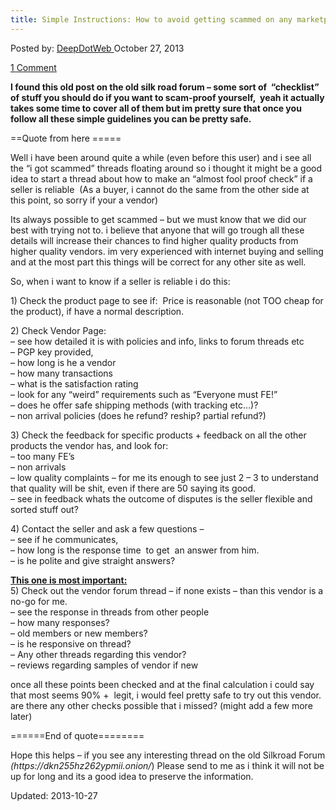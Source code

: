 ```yaml
---
title: Simple Instructions: How to avoid getting scammed on any marketplace?"
---
```

<span>Posted by: <a href="https://www.deepdotweb.com/author/admin/" title="">DeepDotWeb </a></span>
<span>October 27, 2013</span>

<span><a href="https://www.deepdotweb.com/2013/10/27/simple-instructions-how-to-avoid-getting-scammed-on-any-marketplace/#comments">1 Comment</a></span>


<p><strong>I found this old post on the old silk road forum &#8211; some sort of  &#8220;checklist&#8221; of stuff you should do if you want to scam-proof yourself,  yeah it actually takes some time to cover all of them but im pretty sure that once you follow all these simple guidelines you can be pretty safe.</strong></p>
<p>==Quote from here =====</p>
<p>Well i have been around quite a while (even before this user) and i see all the &#8220;i got scammed&#8221; threads floating around so i thought it might be a good idea to start a thread about how to make an &#8220;almost fool proof check&#8221; if a seller is reliable  (As a buyer, i cannot do the same from the other side at this point, so sorry if your a vendor)</p>
<p>Its always possible to get scammed &#8211; but we must know that we did our best with trying not to. i believe that anyone that will go trough all these details will increase their chances to find higher quality products from higher quality vendors. im very experienced with internet buying and selling and at the most part this things will be correct for any other site as well.</p>
<p>So, when i want to know if a seller is reliable i do this:</p>
<p>1) Check the product page to see if:  Price is reasonable (not TOO cheap for the product), if have a normal description.</p>
<p>2) Check Vendor Page:<br />
    &#8211; see how detailed it is with policies and info, links to forum threads etc<br />
    &#8211; PGP key provided,<br />
    &#8211; how long is he a vendor<br />
    &#8211; how many transactions<br />
    &#8211; what is the satisfaction rating<br />
    &#8211; look for any &#8220;weird&#8221; requirements such as &#8220;Everyone must FE!&#8221;<br />
    &#8211; does he offer safe shipping methods (with tracking etc&#8230;)?<br />
    &#8211; non arrival policies (does he refund? reship? partial refund?)</p>
<p>3) Check the feedback for specific products + feedback on all the other products the vendor has, and look for:<br />
    &#8211; too many FE&#8217;s<br />
    &#8211; non arrivals<br />
    &#8211; low quality complaints &#8211; for me its enough to see just 2 &#8211; 3 to understand that quality will be shit, even if there are 50 saying its good.<br />
    &#8211; see in feedback whats the outcome of disputes is the seller flexible and sorted stuff out?</p>
<p>4) Contact the seller and ask a few questions &#8211;<br />
    &#8211; see if he communicates,<br />
    &#8211; how long is the response time  to get  an answer from him.<br />
    &#8211; is he polite and give straight answers?</p>
<p><span style="text-decoration: underline;"><strong>This one is most important:</strong></span><br />
    5) Check out the vendor forum thread &#8211; if none exists &#8211; than this vendor is a no-go for me.<br />
    &#8211; see the response in threads from other people<br />
    &#8211; how many responses?<br />
    &#8211; old members or new members?<br />
    &#8211; is he responsive on thread?<br />
    &#8211; Any other threads regarding this vendor?<br />
    &#8211; reviews regarding samples of vendor if new</p>
<p>once all these points been checked and at the final calculation i could say that most seems 90% +  legit, i would feel pretty safe to try out this vendor.<br />
    are there any other checks possible that i missed? (might add a few more later)</p>
<p>======End of quote========</p>
<p>Hope this helps &#8211; if you see any interesting thread on the old Silkroad Forum <em>(</em><cite>https://dkn255hz262ypmii.onion/</cite>) Please send to me as i think it will not be up for long and its a good idea to preserve the information.</p>
</div>


Updated: 2013-10-27